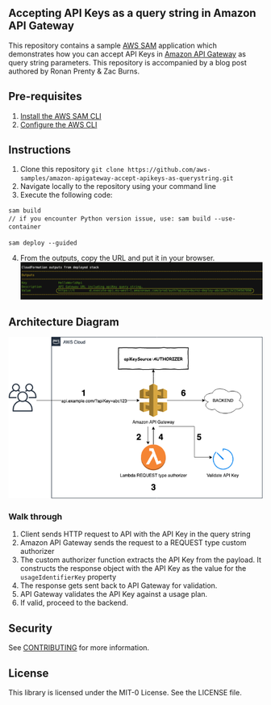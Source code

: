## Accepting API Keys as a query string in Amazon API Gateway

This repository contains a sample [AWS SAM](https://aws.amazon.com/serverless/sam/) application which demonstrates how you can accept API Keys in [Amazon API Gateway](https://aws.amazon.com/api-gateway/) as query string parameters. This repository is accompanied by a blog post authored by Ronan Prenty & Zac Burns. 

## Pre-requisites
1. [Install the AWS SAM CLI](https://docs.aws.amazon.com/serverless-application-model/latest/developerguide/serverless-sam-cli-install.html)
2. [Configure the AWS CLI](https://docs.aws.amazon.com/cli/latest/userguide/cli-chap-configure.html)

## Instructions
1. Clone this repository ```git clone https://github.com/aws-samples/amazon-apigateway-accept-apikeys-as-querystring.git```
2. Navigate locally to the repository using your command line
3. Execute the following code:
```
sam build 
// if you encounter Python version issue, use: sam build --use-container

sam deploy --guided
```
4. From the outputs, copy the URL and put it in your browser. 
![Alt text](diagrams/TemplateOutput.png?raw=true "Title")
## Architecture Diagram
![Alt text](diagrams/API_Keys.png?raw=true "Title")
### Walk through
1.	Client sends HTTP request to API with the API Key in the query string
2.	Amazon API Gateway sends the request to a REQUEST type custom authorizer
3.	The custom authorizer function extracts the API Key from the payload. It constructs the response object with the API Key as the value for the `usageIdentifierKey` property
4.	The response gets sent back to API Gateway for validation. 
5.	API Gateway validates the API Key against a usage plan. 
6.	If valid, proceed to the backend. 

## Security

See [CONTRIBUTING](CONTRIBUTING.md#security-issue-notifications) for more information.

## License

This library is licensed under the MIT-0 License. See the LICENSE file.

